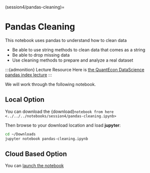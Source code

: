 (session4/pandas-cleaning)=
# Pandas Cleaning

This notebook uses pandas to understand how to clean data

* Be able to use string methods to clean data that comes as a string
* Be able to drop missing data
* Use cleaning methods to prepare and analyze a real dataset

:::{admonition} Lecture Resource
Here is [the QuantEcon DataScience pandas index lecture](https://datascience.quantecon.org/pandas/data_clean.html)
:::

We will work through the following notebook.

## Local Option

You can download the {download}`notebook from here <../../../notebooks/session4/pandas-cleaning.ipynb>`

Then browse to your download location and load **jupyter**:

```bash
cd ~/Downloads
jupyter notebook pandas-cleaning.ipynb
```

## Cloud Based Option

You can [launch the notebook](https://mybinder.org/v2/gh/QuantEcon/2021-workshop-rsit/main?filepath=notebooks%2Fsession4%2Fpandas-cleaning.ipynb)
